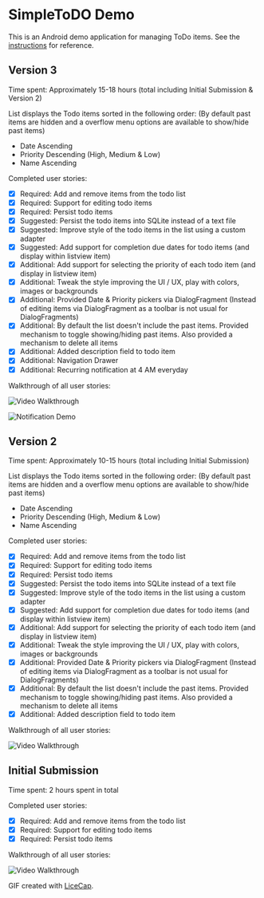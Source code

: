 # SimpleToDO Demo

This is an Android demo application for managing ToDo items. See the [instructions](http://courses.codepath.com/snippets/intro_to_android/prework) for reference.

## Version 3
Time spent: Approximately 15-18 hours  (total including Initial Submission & Version 2)

List displays the Todo items sorted in the following order: (By default past items are hidden and a overflow menu options are available to show/hide past items)
* Date Ascending
* Priority Descending (High, Medium & Low)
* Name Ascending

Completed user stories:

 * [x] Required: Add and remove items from the todo list
 * [x] Required: Support for editing todo items
 * [x] Required: Persist todo items
 * [x] Suggested: Persist the todo items into SQLite instead of a text file
 * [x] Suggested: Improve style of the todo items in the list using a custom adapter
 * [x] Suggested: Add support for completion due dates for todo items (and display within listview item)
 * [x] Additional: Add support for selecting the priority of each todo item (and display in listview item)
 * [x] Additional: Tweak the style improving the UI / UX, play with colors, images or backgrounds 
 * [x] Additional: Provided Date & Priority pickers via DialogFragment (Instead of editing items via DialogFragment as a toolbar is not usual for DialogFragments)
 * [x] Additional: By default the list doesn't include the past items. Provided mechanism to toggle showing/hiding past items. Also provided a mechanism to delete all items
 * [x] Additional: Added description field to todo item
 * [x] Additional: Navigation Drawer
 * [x] Additional: Recurring notification at 4 AM everyday

Walkthrough of all user stories:

![Video Walkthrough](simpletodo_demo_3.gif)

![Notification Demo](simpletodo_demo_3_notif.gif)


## Version 2
Time spent: Approximately 10-15 hours (total including Initial Submission)

List displays the Todo items sorted in the following order: (By default past items are hidden and a overflow menu options are available to show/hide past items)
* Date Ascending
* Priority Descending (High, Medium & Low)
* Name Ascending

Completed user stories:

 * [x] Required: Add and remove items from the todo list
 * [x] Required: Support for editing todo items
 * [x] Required: Persist todo items
 * [x] Suggested: Persist the todo items into SQLite instead of a text file
 * [x] Suggested: Improve style of the todo items in the list using a custom adapter
 * [x] Suggested: Add support for completion due dates for todo items (and display within listview item)
 * [x] Additional: Add support for selecting the priority of each todo item (and display in listview item)
 * [x] Additional: Tweak the style improving the UI / UX, play with colors, images or backgrounds 
 * [x] Additional: Provided Date & Priority pickers via DialogFragment (Instead of editing items via DialogFragment as a toolbar is not usual for DialogFragments)
 * [x] Additional: By default the list doesn't include the past items. Provided mechanism to toggle showing/hiding past items. Also provided a mechanism to delete all items
 * [x] Additional: Added description field to todo item

Walkthrough of all user stories:

![Video Walkthrough](simpletodo_demo_2.gif)

## Initial Submission
Time spent: 2 hours spent in total

Completed user stories:

 * [x] Required: Add and remove items from the todo list
 * [x] Required: Support for editing todo items
 * [x] Required: Persist todo items
 
Walkthrough of all user stories:

![Video Walkthrough](simpletodo_demo_1.gif)

GIF created with [LiceCap](http://www.cockos.com/licecap/).
